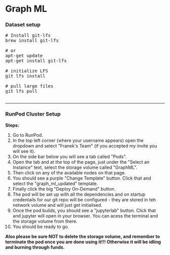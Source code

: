# Graph ML

### Dataset setup

<pre>
# Install git-lfs
brew install git-lfs

# or
apt-get update 
apt-get install git-lfs

# initialize LFS
git lfs install

# pull large files
git lfs pull
 </pre>

---

 ### RunPod Cluster Setup

 **Steps:**
 1. Go to RunPod.
 2. In the top left corner (where your username appears) open the dropdown and select "Franek's Team" (if you accepted my invite you will see it).
 3. On the side bar below you will see a tab called "Pods".
 4. Open the tab and at the top of the page, just under the "Select an Instance" text, select the storage volume called "GraphML".
 5. Then click on any of the available nodes on that page.
 6. You should see a purple "Change Template" button. Click that and select the "graph_ml_updated" template.
 7. Finally click the big "Deploy On-Demand" button.
 8. The pod will be set up with all the dependencies and on startup credentails for our git repo will be configured - they are stored in teh network volume and will just get initialised.
 9. Once the pod builds, you should see a "jupyterlab" button. Click that and jupyter will open in your browser. You can acess the terminal and the storage volume from there.
 10. You should be ready to go.

 **Also please be sure NOT to delete the storage volume, and remember to terminate the pod once you are done using it!!! Otherwise it will be idling and burning through funds.**
